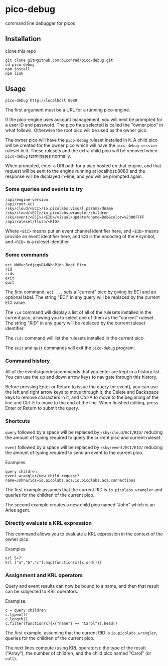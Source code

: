 # pico-debug
command line debugger for picos

## Installation
clone this repo
```
git clone git@github.com:b1conrad/pico-debug.git
cd pico-debug
npm install
npm link
```

## Usage
```
pico-debug http://localhost:8080
```

The first argument must be a URL for a running pico-engine.

If the pico-engine uses account management,
you will next be prompted for a user ID and password.
The pico thus selected is called the "owner pico" in what follows.
Otherwise the root pico will be used as the owner pico.

The owner pico will have the `pico-debug` ruleset installed in it.
A child pico will be created for the owner pico which will
have the `pico-debug-session` ruleset in it.
These rulesets and the extra child pico will be removed when
`pico-debug` terminates normally.

When prompted, enter a URI path for a pico hosted on that engine,
and that request will be sent to the engine running at localhost:8080
and the response will be displayed in-line, and you will be prompted again.

### Some queries and events to try

```
/api/engine-version
/api/root-eci
/sky/cloud/<ECI>/io.picolabs.visual_params/dname
/sky/cloud/<ECI>/io.picolabs.wrangler/children
/sky/event/<ECI>/<EID>/visual/update?dname=Bob&color=%2300FFFF
/api/ruleset/flush/<RID>
```

Where `<ECI>` means put an event channel identifier here, 
and `<EID>` means provide an event identifier here,
and `%23` is the encoding of the `#` symbol,
and `<RID>` is a ruleset identifier
  
### Some commands

```
eci NWMucSrdjegvDAdNbnP1dn Root Pico
rid
rids
exit
quit
```

The first command, `eci ...` sets a "current" pico by giving its ECI and an optional label. 
The string "ECI" in any query will be replaced by the current ECI value.

The `rid` command will display a list of all of the rulesets installed in the current pico,
allowing you to select one of them as the "current" ruleset.
The string "RID" in any query will be replaced by the current ruleset identifier.

The `rids` command will list the rulesets installed in the current pico.

The `exit` and `quit` commands will exit the `pico-debug` program.

### Command history

All of the events/queries/commands that you enter are kept in a history list. 
You can use the up and down arrow keys to navigate through this history.

Before pressing Enter or Return to issue the query (or event),
you can use the left and right arrow keys to move through it,
the Delete and Backspace keys to remove characters in it,
and Ctrl-A to move to the beginning of the line
and Ctrl-E to move to the end of the line.
When finished editing, press Enter or Return to submit the query.

### Shortcuts

`query` followed by a space will be replaced by `/sky/cloud/ECI/RID/` 
reducing the amount of typing required to query the current pico and current ruleset.

`event` followed by a space will be replaced by `/sky/event/ECI/EID/`
reducing the amount of typing required to send an event to the current pico.

Examples:

```
query children
event wrangler/new_child_request?name=John&rids=io.picolabs.aca;io.picolabs.aca.connections
```

The first example assumes that the current RID is `io.picolabs.wrangler`
and queries for the children of the current pico.

The second example creates a new child pico named "John" which is an Aries agent.

### Directly evaluate a KRL expression

This command allows you to evaluate a KRL expression in the context
of the owner pico.

Examples:

```
krl 5+7
krl ["a","b","c"].map(function(x){x.ord()})
```
### Assignment and KRL operators

Query and event results can now be bound to a name,
and then that result can be subjected to KRL operators.

Examplse:

```
c = query children
c.typeof()
c.length()
c.filter(function(x){x{"name"} == "Carol"}).head()
```

The first example, assuming that the current RID is `io.picolabs.wrangler`,
queries for the children of the current pico.

The next lines compute (using KRL operators):
the type of the result ("Array"),
the number of children,
and the child pico named "Carol" (or `null`).
